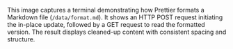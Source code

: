 This image captures a terminal demonstrating how Prettier formats a Markdown file (`/data/format.md`). It shows an HTTP POST request initiating the in-place update, followed by a GET request to read the formatted version. The result displays cleaned-up content with consistent spacing and structure.